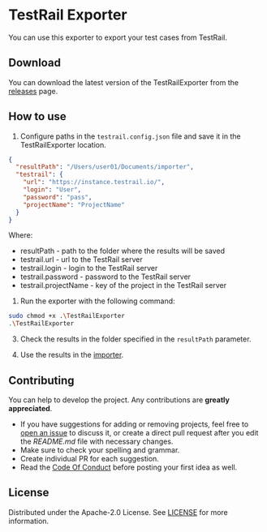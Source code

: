 # TestRail Exporter

You can use this exporter to export your test cases from TestRail.

## Download

You can download the latest version of the TestRailExporter from the [releases](https://github.com/testit-tms/migrators/releases/latest) page.

## How to use

1. Configure paths in the `testrail.config.json` file and save it in the TestRailExporter location.

```json
{
  "resultPath": "/Users/user01/Documents/importer",
  "testrail": {
    "url": "https://instance.testrail.io/",
    "login": "User",
    "password": "pass",
    "projectName": "ProjectName"
  }
}
```

Where:

- resultPath - path to the folder where the results will be saved
- testrail.url - url to the TestRail server
- testrail.login - login to the TestRail server
- testrail.password - password to the TestRail server
- testrail.projectName - key of the project in the TestRail server

1. Run the exporter with the following command:

```bash
sudo chmod +x .\TestRailExporter
.\TestRailExporter
```

3. Check the results in the folder specified in the `resultPath` parameter.

4. Use the results in the [importer](https://github.com/testit-tms/project-importer).

## Contributing

You can help to develop the project. Any contributions are **greatly appreciated**.

- If you have suggestions for adding or removing projects, feel free
  to [open an issue](https://github.com/testit-tms/migrators/issues/new) to discuss it, or create a direct pull
  request after you edit the *README.md* file with necessary changes.
- Make sure to check your spelling and grammar.
- Create individual PR for each suggestion.
- Read the [Code Of Conduct](https://github.com/testit-tms/migrators/blob/main/CODE_OF_CONDUCT.md) before posting
  your first idea as well.

## License

Distributed under the Apache-2.0 License.
See [LICENSE](https://github.com/testit-tms/migrators/blob/main/LICENSE) for more information.
